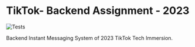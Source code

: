 # TikTok- Backend Assignment - 2023

![Tests](https://github.com/TikTokTechImmersion/assignment_demo_2023/actions/workflows/test.yml/badge.svg)

Backend Instant Messaging System of 2023 TikTok Tech Immersion.
